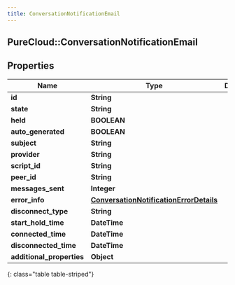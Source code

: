 ```yaml
---
title: ConversationNotificationEmail
---
```

## PureCloud::ConversationNotificationEmail

## Properties

|Name | Type | Description | Notes|
|------------ | ------------- | ------------- | -------------|
| **id** | **String** |  | [optional] |
| **state** | **String** |  | [optional] |
| **held** | **BOOLEAN** |  | [optional] |
| **auto_generated** | **BOOLEAN** |  | [optional] |
| **subject** | **String** |  | [optional] |
| **provider** | **String** |  | [optional] |
| **script_id** | **String** |  | [optional] |
| **peer_id** | **String** |  | [optional] |
| **messages_sent** | **Integer** |  | [optional] |
| **error_info** | [**ConversationNotificationErrorDetails**](ConversationNotificationErrorDetails.html) |  | [optional] |
| **disconnect_type** | **String** |  | [optional] |
| **start_hold_time** | **DateTime** |  | [optional] |
| **connected_time** | **DateTime** |  | [optional] |
| **disconnected_time** | **DateTime** |  | [optional] |
| **additional_properties** | **Object** |  | [optional] |
{: class="table table-striped"}


